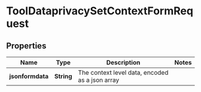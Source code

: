 

# ToolDataprivacySetContextFormRequest


## Properties

| Name | Type | Description | Notes |
|------------ | ------------- | ------------- | -------------|
|**jsonformdata** | **String** | The context level data, encoded as a json array |  |



